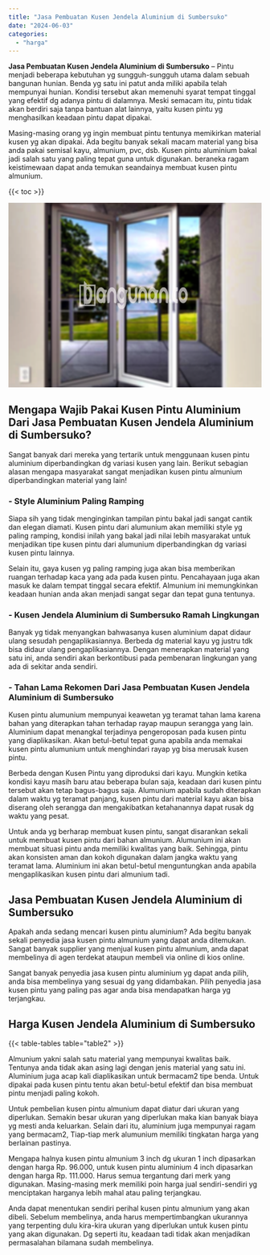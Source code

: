 ```yaml
---
title: "Jasa Pembuatan Kusen Jendela Aluminium di Sumbersuko"
date: "2024-06-03"
categories: 
  - "harga"
---
```


**Jasa Pembuatan Kusen Jendela Aluminium di Sumbersuko** – Pintu menjadi beberapa kebutuhan yg sungguh-sungguh utama dalam sebuah bangunan hunian. Benda yg satu ini patut anda miliki apabila telah mempunyai hunian. Kondisi tersebut akan memenuhi syarat tempat tinggal yang efektif dg adanya pintu di dalamnya. Meski semacam itu, pintu tidak akan berdiri saja tanpa bantuan alat lainnya, yaitu kusen pintu yg menghasilkan keadaan pintu dapat dipakai.

Masing-masing orang yg ingin membuat pintu tentunya memikirkan material kusen yg akan dipakai. Ada begitu banyak sekali macam material yang bisa anda pakai semisal kayu, almunium, pvc, dsb. Kusen pintu aluminium bakal jadi salah satu yang paling tepat guna untuk digunakan. beraneka ragam keistimewaan dapat anda temukan seandainya membuat kusen pintu almunium.

{{< toc >}}

![Jasa Pembuatan Kusen Jendela Aluminium di Sumbersuko](/images/harga-kusen-jendela-alumunium-03.png)

## Mengapa Wajib Pakai Kusen Pintu Aluminium Dari Jasa Pembuatan Kusen Jendela Aluminium di Sumbersuko?

Sangat banyak dari mereka yang tertarik untuk menggunaan kusen pintu aluminium diperbandingkan dg variasi kusen yang lain. Berikut sebagian alasan mengapa masyarakat sangat menjadikan kusen pintu almunium diperbandingkan material yang lain!

### \- Style Aluminium Paling Ramping

Siapa sih yang tidak menginginkan tampilan pintu bakal jadi sangat cantik dan elegan diamati. Kusen pintu dari alumunium akan memiliki style yg paling ramping, kondisi inilah yang bakal jadi nilai lebih masyarakat untuk menjadikan tipe kusen pintu dari alumunium diperbandingkan dg variasi kusen pintu lainnya.

Selain itu, gaya kusen yg paling ramping juga akan bisa memberikan ruangan terhadap kaca yang ada pada kusen pintu. Pencahayaan juga akan masuk ke dalam tempat tinggal secara efektif. Almunium ini memungkinkan keadaan hunian anda akan menjadi sangat segar dan tepat guna tentunya.

### \- Kusen Jendela Aluminium di Sumbersuko Ramah Lingkungan

Banyak yg tidak menyangkan bahwasanya kusen aluminium dapat didaur ulang sesudah pengaplikasiannya. Berbeda dg material kayu yg justru tdk bisa didaur ulang pengaplikasiannya. Dengan menerapkan material yang satu ini, anda sendiri akan berkontibusi pada pembenaran lingkungan yang ada di sekitar anda sendiri.

### \- Tahan Lama Rekomen Dari Jasa Pembuatan Kusen Jendela Aluminium di Sumbersuko

Kusen pintu alumunium mempunyai keawetan yg teramat tahan lama karena bahan yang diterapkan tahan terhadap rayap maupun serangga yang lain. Aluminium dapat menangkal terjadinya pengeroposan pada kusen pintu yang diaplikasikan. Akan betul-betul tepat guna apabila anda memakai kusen pintu alumunium untuk menghindari rayap yg bisa merusak kusen pintu.

Berbeda dengan Kusen Pintu yang diproduksi dari kayu. Mungkin ketika kondisi kayu masih baru atau beberapa bulan saja, keadaan dari kusen pintu tersebut akan tetap bagus-bagus saja. Alumunium apabila sudah diterapkan dalam waktu yg teramat panjang, kusen pintu dari material kayu akan bisa diserang oleh serangga dan mengakibatkan ketahanannya dapat rusak dg waktu yang pesat.

Untuk anda yg berharap membuat kusen pintu, sangat disarankan sekali untuk membuat kusen pintu dari bahan almunium. Alumunium ini akan membuat situasi pintu anda memiliki kwalitas yang baik. Sehingga, pintu akan konsisten aman dan kokoh digunakan dalam jangka waktu yang teramat lama. Aluminium ini akan betul-betul menguntungkan anda apabila mengaplikasikan kusen pintu dari almunium tadi.

## Jasa Pembuatan Kusen Jendela Aluminium di Sumbersuko

Apakah anda sedang mencari kusen pintu aluminium? Ada begitu banyak sekali penyedia jasa kusen pintu almunium yang dapat anda ditemukan. Sangat banyak supplier yang menjual kusen pintu almunium, anda dapat membelinya di agen terdekat ataupun membeli via online di kios online.

Sangat banyak penyedia jasa kusen pintu aluminium yg dapat anda pilih, anda bisa membelinya yang sesuai dg yang didambakan. Pilih penyedia jasa kusen pintu yang paling pas agar anda bisa mendapatkan harga yg terjangkau.

## Harga Kusen Jendela Aluminium di Sumbersuko

{{< table-tables table="table2" >}}

Almunium yakni salah satu material yang mempunyai kwalitas baik. Tentunya anda tidak akan asing lagi dengan jenis material yang satu ini. Aluminium juga acap kali diaplikasikan untuk bermacam2 tipe benda. Untuk dipakai pada kusen pintu tentu akan betul-betul efektif dan bisa membuat pintu menjadi paling kokoh.

Untuk pembelian kusen pintu almunium dapat diatur dari ukuran yang diperlukan. Semakin besar ukuran yang diperlukan maka kian banyak biaya yg mesti anda keluarkan. Selain dari itu, aluminium juga mempunyai ragam yang bermacam2, Tiap-tiap merk alumunium memiliki tingkatan harga yang berlainan pastinya.

Mengapa halnya kusen pintu almunium 3 inch dg ukuran 1 inch dipasarkan dengan harga Rp. 96.000, untuk kusen pintu aluminium 4 inch dipasarkan dengan harga Rp. 111.000. Harus semua tergantung dari merk yang digunakan. Masing-masing merk memiliki poin harga jual sendiri-sendiri yg menciptakan harganya lebih mahal atau paling terjangkau.

Anda dapat menentukan sendiri perihal kusen pintu almunium yang akan dibeli. Sebelum membelinya, anda harus mempertimbangkan ukurannya yang terpenting dulu kira-kira ukuran yang diperlukan untuk kusen pintu yang akan digunakan. Dg seperti itu, keadaan tadi tidak akan menjadikan permasalahan bilamana sudah membelinya.
